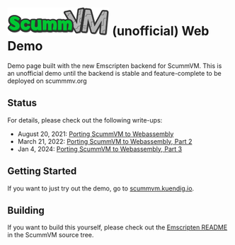 # ![ScummVM](logo.png) (unofficial) Web Demo
Demo page built with the new Emscripten backend for ScummVM. This is an unofficial demo until the backend is stable and feature-complete to be deployed on scummmv.org

## Status
For details, please check out the following write-ups:
- August 20, 2021: [Porting ScummVM to Webassembly](https://christian.kuendig.info/posts/2021-08-scummvm-wasm/)
- March 21, 2022: [Porting ScummVM to Webassembly, Part 2](https://christian.kuendig.info/posts/2022-05-scummvm-part2/)
- Jan 4, 2024: [Porting ScummVM to Webassembly, Part 3](https://christian.kuendig.info/posts/2024-01-scummvm-part3/)

## Getting Started
If you want to just try out the demo, go to [scummvm.kuendig.io](https://scummvm.kuendig.io). 

## Building
If you want to build this yourself, please check out the [Emscripten README](https://github.com/chkuendig/scummvm/blob/emscripten/dists/emscripten/README.md) in the ScummVM source tree.